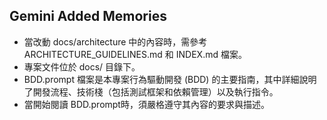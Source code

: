 ## Gemini Added Memories
- 當改動 docs/architecture 中的內容時，需參考 ARCHITECTURE_GUIDELINES.md 和 INDEX.md 檔案。
- 專案文件位於 docs/ 目錄下。
- BDD.prompt 檔案是本專案行為驅動開發 (BDD) 的主要指南，其中詳細說明了開發流程、技術棧（包括測試框架和依賴管理）以及執行指令。
- 當開始閱讀 BDD.prompt時，須嚴格遵守其內容的要求與描述。